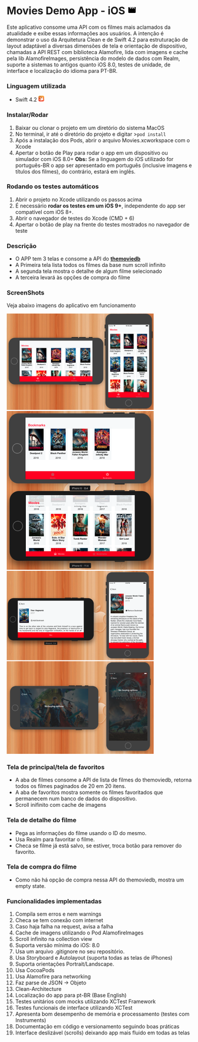 
# Movies Demo App - iOS <img src="img/logo.png" width="24px">

Este aplicativo consome uma API com os filmes mais aclamados da atualidade e exibe essas informações aos usuários.
A intenção é demonstrar o uso da Arquitetura Clean e de Swift 4.2 para estruturação de layout adaptável a diversas dimensões de tela e orientação de dispositivo, chamadas a API REST com biblioteca Alamofire, lida com imagens e cache pela lib AlamofireImages, persistência do modelo de dados com Realm, suporte a sistemas to antigos quanto iOS 8.0, testes de unidade, de interface e localização do idioma para PT-BR.

### Linguagem utilizada

- Swift 4.2 <img src="img/swift.png" width="16px">


### Instalar/Rodar
1. Baixar ou clonar o projeto em um diretório do sistema MacOS
1. No terminal, ir até o diretório do projeto e digitar >`pod install`
1. Após a instalação dos Pods, abrir o arquivo Movies.xcworkspace com o Xcode
1. Apertar o botão de Play para rodar o app em um dispositivo ou simulador com iOS 8.0+
**Obs:** Se a linguagem do iOS utilizado for português-BR o app ser apresentado em português (inclusive imagens e títulos dos filmes), do contrário, estará em inglês.

### Rodando os testes automáticos
1. Abrir o projeto no Xcode utilizando os passos acima
1. É necessário **rodar os testes em um iOS 9+**, independente do app ser compatível com iOS 8+.
1. Abrir o navegador de testes do Xcode (CMD + 6)
1. Apertar o botão de play na frente do testes mostrados no navegador de teste

### Descrição
- O APP tem 3 telas e consome a API do [**themoviedb**]("https://api.themoviedb.org/)
- A Primeira tela lista todos os filmes da base num scroll infinito
- A segunda tela mostra o detalhe de algum filme selecionado
- A terceira levará às opções de compra do filme

### ScreenShots
Veja abaixo imagens do aplicativo em funcionamento

<img src="img/home.png" width="400"> 
<img src="img/bookmark.png" width="400"> 
<img src="img/detail.png" width="400"> 
<img src="img/buy.png" width="400">                            


### Tela de principal/tela de favoritos
- A aba de filmes consome a API de lista de filmes do themoviedb, retorna todos os filmes paginados de 20 em 20 itens.
- A aba de favoritos mostra somente os filmes favoritados que permanecem num banco de dados do dispositivo.
- Scroll inifinito com cache de imagens

### Tela de detalhe do filme
- Pega as informações do filme usando o ID do mesmo.
- Usa Realm para favoritar o filme.
- Checa se filme já está salvo, se estiver, troca botão para remover do favorito.

### Tela de compra do filme
- Como não há opção de compra nessa API do themoviedb, mostra um empty state.

### Funcionalidades implementadas
1. Compila sem erros e nem warnings
1. Checa se tem conexão com internet
1. Caso haja falha na request, avisa a falha
1. Cache de imagens utilizando o Pod AlamofireImages
1. Scroll infinito na collection view
1. Suporta versão mínima do iOS: 8.0
1. Usa um arquivo .gitignore no seu repositório.
1. Usa Storyboard e Autolayout (suporta todas as telas de iPhones)
1. Suporta orientações Portrait/Landscape.
1. Usa CocoaPods
1. Usa Alamofire para networking
1. Faz parse de JSON -> Objeto
1. Clean-Architecture
1. Localização do app para pt-BR (Base English)
1. Testes unitários com mocks utilizando XCTest Framework
1. Testes funcionais de interface utilizando XCTest
1. Apresenta bom desempenho de memória e processamento (testes com Instruments)
1. Documentação em código e versionamento seguindo boas práticas
1. Interface deslizável (scrolls) deixando app mais fluido em todas as telas

